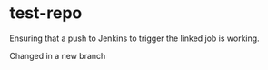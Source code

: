 # test-repo
Ensuring that a push to Jenkins to trigger the linked job is working.

Changed in a new branch
